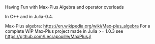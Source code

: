 Having Fun with Max-Plus Algebra and operator overloads

In C++ and in Julia-0.4.

Max-Plus algebra: https://en.wikipedia.org/wiki/Max-plus_algebra
For a complete WIP Max-Plus project made in Julia >= 1.0.3 see
https://github.com/Lecrapouille/MaxPlus.jl
